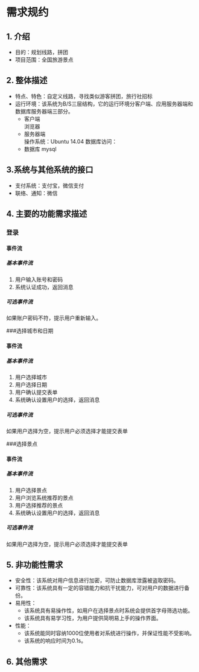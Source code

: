 # 需求规约

## 1. 介绍
+ 目的：规划线路，拼团
+ 项目范围：全国旅游景点

## 2. 整体描述
+ 特点、特色：自定义线路，寻找类似游客拼团，旅行社招标
+ 运行环境：该系统为B/S三层结构，它的运行环境分客户端、应用服务器端和数据库服务器端三部分。 
	+ 客户端  
		浏览器
	+ 服务器端  
		操作系统：Ubuntu 14.04
		数据库访问：
	+ 数据库
		mysql		 
	
## 3.系统与其他系统的接口
+ 支付系统：支付宝，微信支付
+ 联络、通知：微信

## 4. 主要的功能需求描述
### 登录
#### 事件流
##### 基本事件流
1. 用户输入账号和密码
2. 系统认证成功，返回消息

##### 可选事件流
如果账户密码不符，提示用户重新输入。

###选择城市和日期
#### 事件流
##### 基本事件流
1. 用户选择城市
2. 用户选择日期
3. 用户确认提交表单
4. 系统确认设置用户的选择，返回消息

##### 可选事件流
如果用户选择为空，提示用户必须选择才能提交表单

###选择景点
#### 事件流
##### 基本事件流
1. 用户选择景点
2. 用户浏览系统推荐的景点
3. 用户选择推荐的景点
4. 系统确认设置用户的选择，返回消息

##### 可选事件流
如果用户选择为空，提示用户必须选择才能提交表单
## 5. 非功能性需求
+ 安全性：该系统对用户信息进行加密，可防止数据库泄露被盗取密码。
+ 可靠性：该系统具有一定的容错能力和抗干扰能力，可对用户的数据进行备份。
+ 易用性：
  +  该系统具有易操作性，如用户在选择景点时系统会提供首字母筛选功能。
  +  该系统具有易学习性，为用户提供简明易上手的操作界面。
+ 性能：
  + 该系统能同时容纳1000位使用者对系统进行操作，并保证性能不受影响。
  + 该系统的响应时间为0.1s。

## 6. 其他需求
